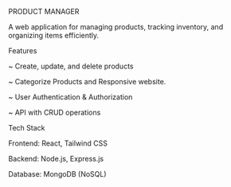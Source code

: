 PRODUCT MANAGER

A web application  for managing products, tracking inventory, and organizing items efficiently.

Features

~ Create, update, and delete products

~ Categorize Products and Responsive website.

~ User Authentication & Authorization

~ API with CRUD operations

Tech Stack

Frontend: React, Tailwind CSS

Backend: Node.js, Express.js

Database: MongoDB (NoSQL)


